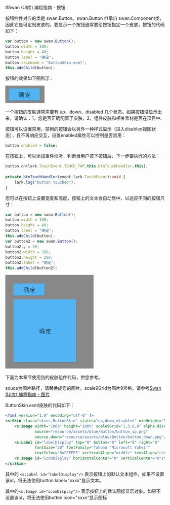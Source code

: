 #Swan (UI库) 编程指南 - 按钮

按钮控件对应的类是 swan.Button。swan.Button 继承自 swan.Component类，因此它是可定制皮肤的。要显示一个按钮通常要给按钮指定一个皮肤，按钮的代码如下：

```  TypeScript
var button = new swan.Button();
button.width = 100;
button.height = 40;
button.label = "确定";
button.skinName = "ButtonSkin.exml";
this.addChild(button);
```

按钮的效果如下图所示：

![](image/7/7_3_1.png)

一个按钮的皮肤通常需要有 up、down、disabled 几个状态。如果按钮没显示出来，请确认：1，您是否正确配置了皮肤，2，组件皮肤和相关素材是否在项目中.

按钮可以设置禁用，禁用的按钮会以另外一种样式显示（进入disabled视图状态），且不再响应交互，设置enabled属性可以控制是否禁用：

```  TypeScript
button.enabled = false;
```

在按钮上，可以添加事件侦听，判断当用户按下按钮后，下一步要执行的方法：

```  TypeScript
button.on(lark.TouchEvent.TOUCH_TAP,this.btnTouchHandler,this);

private btnTouchHandler(event:lark.TouchEvent):void {
    lark.log("button touched");
}
```
您可以在按钮上设置宽度和高度，按钮上的文本会自动居中，以适应不同的按钮尺寸：
```  TypeScript
var button = new swan.Button();
button.width = 100;
button.height = 40;
button.label = "确定";
this.addChild(button);
var button2 = new swan.Button();
button2.y = 50;
button2.width = 200;
button2.height = 200;
button2.label = "确定";
this.addChild(button2);
```  
![](image/7/7_3_2.png)


下面为本章节使用到的皮肤组件代码，供您参考。

souce为图片路径，请替换成您的图片。scale9Grid为图片9宫格，请参考[Swan (UI库) 编程指南 - 图片](7-2-image.md)

ButtonSkin.exml皮肤的代码如下：

``` XML
<?xml version="1.0" encoding="utf-8" ?>
<s:Skin class="skins.ButtonSkin" states="up,down,disabled" minHeight="50" minWidth="100" xmlns:s="http://ns.egret.com/swan">
    <s:Image width="100%" height="100%" scale9Grid="1,3,8,8" alpha.disabled="0.5"
             source="resource/assets/blue/Button/button_up.png"
             source.down="resource/assets/blue/Button/button_down.png"/>
    <s:Label id="labelDisplay" top="8" bottom="8" left="8" right="8"
             fontSize="20" fontFamily="Tahoma 'Microsoft Yahei'"
             textColor="0xFFFFFF" verticalAlign="middle" textAlign="center"/>
    <s:Image id="iconDisplay" horizontalCenter="0" verticalCenter="0"/>
</s:Skin>
```
其中的 ```<s:Label id="labelDisplay"/>``` 表示按钮上的默认文本组件，如果不设置该id，将无法使用button.label="xxxx"显示文本。

其中的```<s:Image id="iconDisplay"/>``` 表示按钮上的默认图标显示对象。如果不设置该id，将无法使用button.icon="xxxx"显示图标
